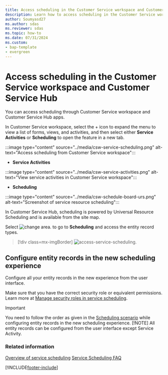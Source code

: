 ```yaml
---
title: Access scheduling in the Customer Service workspace and Customer Service Hub
description: Learn how to access scheduling in the Customer Service workspace and Customer Service Hub apps.
author: Soumyasd27
ms.author: sdas
ms.reviewer: sdas
ms.topic: how-to 
ms.date: 07/31/2024
ms.custom:
- bap-template
- evergreen 
---
```


# Access scheduling in the Customer Service workspace and Customer Service Hub

You can access scheduling through Customer Service workspace and Customer Service Hub apps.

In Customer Service workspace, select the + icon to expand the menu to view a list of forms, views, and activities, and then select either **Service Activities** or **Scheduling** to open the feature in a new tab.

  :::image type="content" source="../media/csw-service-scheduling.png" alt-text="Access scheduling from Customer Service workspace":::

  - **Service Activities**
   

  :::image type="content" source="../media/csw-service-activities.png" alt-text="View service activities in Customer Service workspace":::
  - **Scheduling**

  :::image type="content" source="../media/csw-schedule-board-urs.png" alt-text="Screenshot of service resource scheduling":::

In Customer Service Hub, scheduling is powered by Universal Resource Scheduling and is available from the site map.

Select ![change area.](../media/change-area-icon.png) to go to **Scheduling** and access the entity record types.

  > [!div class=mx-imgBorder]
  > ![access-service-scheduling.](../media//access-service-scheduling-csh.png)

## Configure entity records in the new scheduling experience

Configure all your entity records in the new experience from the user interface.

Make sure that you have the correct security role or equivalent permissions. Learn more at [Manage security roles in service scheduling](manage-security-roles.md).

> [!IMPORTANT]
> You need to follow the order as given in the [Scheduling scenario](basics-service-service-scheduling.md#scheduling-scenario) while configuring entity records in the new scheduling experience.
> [!NOTE]
> All entity records can be configured from the user interface except Service Activity.

### Related information

[Overview of service scheduling](basics-service-service-scheduling.md)
[Service Scheduling FAQ](service-scheduling-faq.md) 

[!INCLUDE[footer-include](../../includes/footer-banner.md)]
